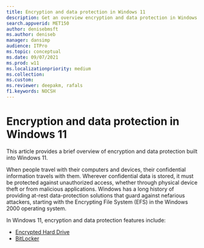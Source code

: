```yaml
---
title: Encryption and data protection in Windows 11
description: Get an overview encryption and data protection in Windows 11
search.appverid: MET150 
author: denisebmsft
ms.author: deniseb
manager: dansimp 
audience: ITPro
ms.topic: conceptual
ms.date: 09/07/2021
ms.prod: w11
ms.localizationpriority: medium
ms.collection: 
ms.custom: 
ms.reviewer: deepakm, rafals
f1.keywords: NOCSH  
---
```


# Encryption and data protection in Windows 11

This article provides a brief overview of encryption and data protection built into Windows 11.

When people travel with their computers and devices, their confidential information travels with them. Wherever confidential data is stored, it must be protected against unauthorized access, whether through physical device theft or from malicious applications. Windows has a long history of providing at-rest data-protection solutions that guard against nefarious attackers, starting with the Encrypting File System (EFS) in the Windows 2000 operating system. 

In Windows 11, encryption and data protection features include:

- [Encrypted Hard Drive](../information-protection/encrypted-hard-drive.md)
- [BitLocker](../information-protection/bitlocker/bitlocker-overview.md)

